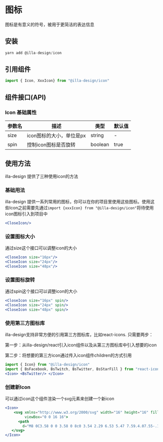 # 图标

图标是有意义的符号，被用于更简洁的表达信息

## 安装

```jsx
yarn add @illa-design/icon
```

## 引用组件

```jsx
import { Icon, XxxIcon} from "@illa-design/icon"
```

## 组件接口(API)

### Icon 基础属性

| 参数名 | 描述                     | 类型    | 默认值 |
| ------ | ------------------------ | ------- | ------ |
| size   | icon图标的大小，单位是px | string  | -      |
| spin   | 控制icon图标是否旋转     | boolean | true   |

## 使用方法

illa-design 提供了三种使用icon的方法

### 基础用法

illa-design 提供一系列常用的图标，你可以在你的项目里使用这些图标。使用这些Icon之前需要先通过`import {xxxIcon} from "@illa-design/icon"`将待使用icon图标引入到项目中

```jsx
<CloseIcon/>
```

### 设置图标大小

通过size这个接口可以调整icon的大小

```jsx
<CloseIcon size="16px"/>
<CloseIcon size="24px"/>
<CloseIcon size="48px"/>
```

### 设置图标旋转

通过spin这个接口可以调整icon的大小

```jsx
<CloseIcon size="16px" spin/>
<CloseIcon size="24px" spin/>
<CloseIcon size="48px" spin/>
```

### 使用第三方图标库

illa-design支持非常方便的引用第三方图标库，比如react-icons. 只需要两步：

第一步：从illa-design/react引入icon组件以及从第三方图标库中引入想要的icon

第二步：将想要的第三方icon通过传入icon组件children的方式引用

```jsx
import { Icon} from "@illa-design/icon"
import { BsFacebook, BsTwitch, BsTwitter, BsStarFill } from "react-icons/bs"
<Icon> <BsTwitter/> </Icon> 
```

### 创建新Icon

可以通过icon这个组件渲染一个svg元素来创建一个新icon

```jsx
<Icon>
	<svg xmlns="http://www.w3.org/2000/svg" width="16" height="16" fill="currentColor" 				className="bi bi-github"
         viewBox="0 0 16 16">
      <path
        d="M8 0C3.58 0 0 3.58 0 8c0 3.54 2.29 6.53 5.47 7.59.4.07.55-.17.55-.38 0-.19-.01-.82-.01-1.49-2.01.37-2.53-.49-2.69-.94-.09-.23-.48-.94-.82-1.13-.28-.15-.68-.52-.01-.53.63-.01 1.08.58 1.23.82.72 1.21 1.87.87 2.33.66.07-.52.28-.87.51-1.07-1.78-.2-3.64-.89-3.64-3.95 0-.87.31-1.59.82-2.15-.08-.2-.36-1.02.08-2.12 0 0 .67-.21 2.2.82.64-.18 1.32-.27 2-.27.68 0 1.36.09 2 .27 1.53-1.04 2.2-.82 2.2-.82.44 1.1.16 1.92.08 2.12.51.56.82 1.27.82 2.15 0 3.07-1.87 3.75-3.65 3.95.29.25.54.73.54 1.48 0 1.07-.01 1.93-.01 2.2 0 .21.15.46.55.38A8.012 8.012 0 0 0 16 8c0-4.42-3.58-8-8-8z" />
   </svg>
</Icon> 
```
